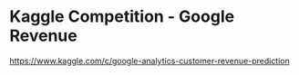 # Kaggle Competition - Google Revenue

https://www.kaggle.com/c/google-analytics-customer-revenue-prediction
